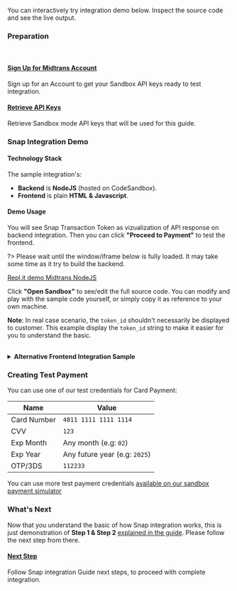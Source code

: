 
You can interactively try integration demo below. Inspect the source code and see the live output.

### Preparation
<br>
<div class="my-card">

#### [Sign Up for Midtrans Account](/en/midtrans-account/overview.md)
Sign up for an Account to get your Sandbox API keys ready to test integration.
</div>

<div class="my-card">

#### [Retrieve API Keys](/en/midtrans-account/overview.md#retrieving-api-access-keys)
Retrieve Sandbox mode API keys that will be used for this guide.
</div>

### Snap Integration Demo

#### Technology Stack

The sample integration's:
- **Backend** is **NodeJS** (hosted on CodeSandbox).
- **Frontend** is plain **HTML & Javascript**.

#### Demo Usage

You will see Snap Transaction Token as vizualization of API response on backend integration. Then you can click **"Proceed to Payment"** to test the frontend.

?> Please wait until the window/iframe below is fully loaded. It may take some time as it try to build the backend.

[Repl.it demo Midtrans NodeJS](https://codesandbox.io/embed/serene-bell-yfjjd?fontsize=14&hidenavigation=0&theme=dark ':include :type=iframe width=100% height=600px')

Click **"Open Sandbox"** to see/edit the full source code. You can modify and play with the sample code yourself, or simply copy it as reference to your own machine.

**Note**: In real case scenario, the `token_id` shouldn't necessarily be displayed to customer. This example display the `token_id` string to make it easier for you to understand the basic.

<br>
<details>
<summary><b>Alternative Frontend Integration Sample</b></summary>
<article>

Another sample frontend integration (hosted on JSFiddle). Input the Snap Transaction Token from step 1 (backend) to below field, then click **"Pay"**. Click **"HTML"** to see the source code.

<!-- [JSFiddle demo Snap.js](https://jsfiddle.net/d4mx1gkc/11/embedded/result,html/dark ':include :type=iframe width=100% height=400px') -->

<iframe width="100%" height="750" src="//jsfiddle.net/kntfdzob/embedded/result,html/dark" allowfullscreen="allowfullscreen" allowpaymentrequest frameborder="0"></iframe>
</article>
</details>

### Creating Test Payment

You can use one of our test credentials for Card Payment:

Name | Value
--- | ---
Card Number | `4811 1111 1111 1114`
CVV | `123`
Exp Month | Any month (e.g: `02`)
Exp Year | Any future year (e.g: `2025`)
OTP/3DS | `112233`

You can use more test payment credentials [available on our sandbox payment simulator](/en/technical-reference/sandbox-test.md)

### What's Next

Now that you understand the basic of how Snap integration works, this is just demonstration of **Step 1 & Step 2** [explained in the guide](/en/snap/integration-guide.md?id=integration-steps). Please follow the next step from there.

<div class="my-card">

#### [Next Step](/en/snap/integration-guide.md?id=_4-handling-post-transaction)
Follow Snap integration Guide next steps, to proceed with complete integration.
</div>